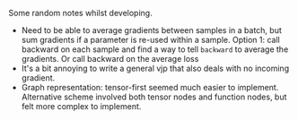Some random notes whilst developing.

- Need to be able to average gradients between samples in a batch, but sum gradients if a parameter is re-used within a sample. Option 1: call backward on each sample and find a way to tell `backward` to average the gradients. Or call backward on the average loss
- It's a bit annoying to write a general vjp that also deals with no incoming gradient.
- Graph representation: tensor-first seemed much easier to implement. Alternative scheme involved both tensor nodes and function nodes, but felt more complex to implement.
